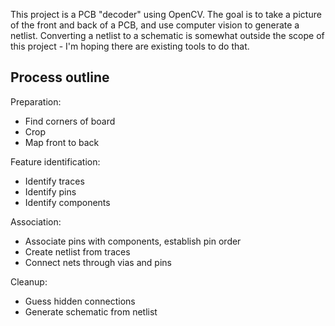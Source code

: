 This project is a PCB "decoder" using OpenCV.
The goal is to take a picture of the front and back of a PCB, and use
computer vision to generate a netlist. Converting a netlist to a schematic
is somewhat outside the scope of this project - I'm hoping there are
existing tools to do that.

## Process outline

Preparation:
-    Find corners of board
-    Crop
-    Map front to back

Feature identification:
-    Identify traces
-    Identify pins
-    Identify components

Association:
-    Associate pins with components, establish pin order
-    Create netlist from traces
-    Connect nets through vias and pins

Cleanup:
-    Guess hidden connections
-    Generate schematic from netlist
